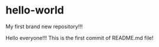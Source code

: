 # hello-world

My first brand new repository!!!

Hello everyone!!! This is the first commit of README.md file! 
